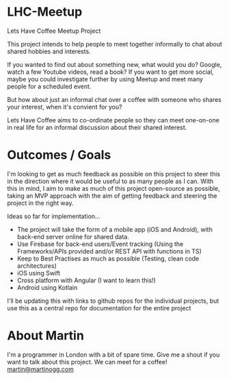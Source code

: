 # LHC-Meetup
Lets Have Coffee Meetup Project

This project intends to help people to meet together informally to chat about shared hobbies and interests.

If you wanted to find out about something new, what would you do? Google, watch a few Youtube videos, read a book?
If you want to get more social, maybe you could investigate further by using Meetup and meet many people for a scheduled event.

But how about just an informal chat over a coffee with someone who shares your interest, when it's convient for you?

Lets Have Coffee aims to co-ordinate people so they can meet one-on-one in real life for an informal discussion about their shared interest.

# Outcomes / Goals

I'm looking to get as much feedback as possible on this project to steer this in the direction where it would be useful to as many people as I can. With this in mind, I aim to make as much of this project open-source as possible, taking an MVP approach with the aim of getting feedback and steering the project in the right way.

Ideas so far for implementation...

- The project will take the form of a mobile app (iOS and Android), with back-end server online for shared data. 
- Use Firebase for back-end users/Event tracking (Using the Frameworks/APIs provided and/or REST API with functions in TS)
- Keep to Best Practises as much as possible (Testing, clean code architectures)
- iOS using Swift
- Cross platform with Angular (I want to learn this!)
- Android using Kotlain

I'll be updating this with links to github repos for the individual projects, but use this as a central repo for documentation for the entire project

# About Martin
I'm a programmer in London with a bit of spare time. Give me a shout if you want to talk about this project. We can meet for a coffee! martin@martinogg.com
